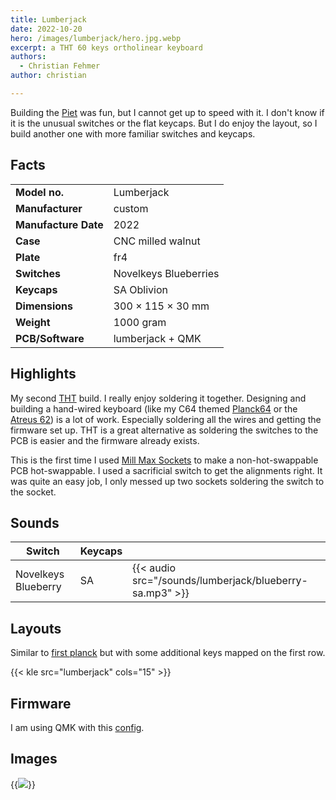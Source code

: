 ```yaml
---
title: Lumberjack
date: 2022-10-20
hero: /images/lumberjack/hero.jpg.webp
excerpt: a THT 60 keys ortholinear keyboard
authors:
  - Christian Fehmer
author: christian

---
```


Building the [Piet](/post/2022-05-21-lumberjack-piet) was fun, but I cannot get up to speed with it. I don't know if it is the unusual switches or the flat keycaps. But I do enjoy the layout, so I build another one with more familiar switches and keycaps.

## Facts 

| | |
|---------------------|-----------------------------------------------------------------------------------------------|
| **Model no.** | Lumberjack |
| **Manufacturer** | custom |
| **Manufacture Date** | 2022 |
| **Case** | CNC milled walnut |
| **Plate** | fr4 |
| **Switches** | Novelkeys Blueberries |
| **Keycaps** | SA Oblivion |
| **Dimensions** | 300 × 115 × 30 mm |
| **Weight** | 1000 gram |
| **PCB/Software** | lumberjack + QMK |


## Highlights

My second [THT](https://en.wikipedia.org/wiki/Through-hole_technology) build. I really enjoy soldering it together. Designing and building a hand-wired keyboard (like my C64 themed [Planck64](/post/2020-04-06-planck64/) or the [Atreus 62](/post/2020-07-18-atreus62/)) is a lot of work. Especially soldering all the wires and getting the firmware set up. THT is a great alternative as soldering the switches to the PCB is easier and the firmware already exists.

This is the first time I used [Mill Max Sockets](https://www.mill-max.com/products/new/pcb-sockets-and-micro-plugs) to make a non-hot-swappable PCB hot-swappable. I used a sacrificial switch to get the alignments right. It was quite an easy job, I only messed up two sockets soldering the switch to the socket.


## Sounds

| Switch | Keycaps ||
|----------|-----------|--|
| Novelkeys Blueberry | SA | {{< audio src="/sounds/lumberjack/blueberry-sa.mp3" >}} 

## Layouts

Similar to [first planck](/post/2020-04-05-planck/#layouts) but with some additional keys mapped on the first row.

{{< kle src="lumberjack" cols="15" >}}

## Firmware

I am using QMK with this [config](https://github.com/fehmer/qmk_firmware/tree/fehmer/keyboards/peej/lumberjack/keymaps/fehmer).

## Images

{{<image src="images/lumberjack/1.jpg.webp" >}}